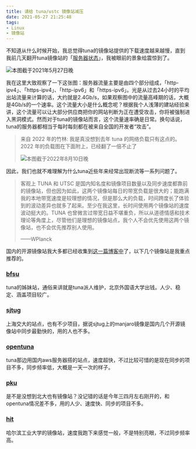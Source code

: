 ```yaml
---
title: 请给 tuna/ustc 镜像站减压
date: 2021-05-27 21:25:48
tags:
- Linux
- 镜像站
---
```


不知道从什么时候开始，我总觉得tuna的镜像站提供的下载速度越来越慢，直到我前几天翻开tuna镜像站的「[服务器状态](https://mirrors.tuna.tsinghua.edu.cn/status/#server-status)」，我被眼前的景象给震惊到了。

![本图截于2021年5月27日晚](https://bu.dusays.com/2022/08/10/62f3baac63cd2.webp)

 我在这里大致观察了一下这张图：服务器流量主要是由四个部分组成，「http-ipv4」、「https-ipv4」、「http-ipv6」和「https-ipv6」。光是从过去24小时的平均出站流量来计算的话，大约就是2.4Gb/s，如果观察图中的流量高峰期的话，大概是4Gb/s的一个速率。这个流量大小是什么概念呢？根据我个人浅薄的建站经验来讲，这个流量可以让大部分供应商把你的网站判断为正在遭受攻击，你将被强制进入黑洞模式。然而对于tuna的镜像站而言，这个流量速率确是日常。换句话说，tuna的服务器都相当于每时每刻都在被来自全国的开发者“攻击”。

> 来自 2022 年的竹林: 我是真没想到去年 tuna 的网络负载只有这点的。2022 年的负载图在下面附上，已经翻了一倍不止了
>
> ![本图截于2022年8月10日晚](https://bu.dusays.com/2022/08/10/62f3ba4204ecb.webp)

因此，我们也就不难理解为什么tuna近些年来经常出现断流等一系列问题了。

> 客观上 TUNA 和 UTSC 是国内知名度和镜像项目数量以及同步速度都靠前的镜像站，但也因为如此，这两个镜像站每日的带宽负载是很大的；能跑满我的本地带宽速度是较理想的情况，但是那么大的负载，时间跨度长了体验到的波动差异也就多了起来。至少在我这里，长时间使用两个镜像站的速度波动挺大的。TUNA 也曾微言过带宽日益不堪重负，所以从道德情感和技术理论等角度上，尽管他们是理想的镜像站点，我个人不会优先使用这两个镜像站，也不会优先推荐别人使用。
>
> ——WPlanck

国内的开源镜像站我大多都已经收集到[这一篇博客中](/2020/07/11/china-mainland-mirrorlist/)了，以下几个镜像站是我重点推荐的。

### [bfsu](https://mirrors.bfsu.edu.cn/)

tuna的姊妹站，通俗来讲就是tuna派人维护，北京外国语大学出钱。人少、稳定、涵盖项目较广。

### [sjtug](https://mirrors.sjtug.sjtu.edu.cn/)

上海交大的站点，也有不少项目，据说sjtug上的manjaro镜像是国内几个开源镜像站中同步最勤快的，用的人也不多。

### [opentuna](https://opentuna.cn/)

tuna那边用国内aws服务器搭的站点，速度超快，不过比较可惜的是现在同步的项目不多，同步频率低，大概是一天一次的样子。

### [pku](https://mirrors.pku.edu.cn/Mirrors)

是不是没想到北大也有镜像站？没记错的话是今年三四月左右刚开的，和opentuna情况差不多，用的人少、速度快、同步的项目不多。

### [hit](https://mirrors.hit.edu.cn/)

哈尔滨工业大学的镜像站，速度我跑下来感觉一般，不是特别亮眼，不过同步频率高。
